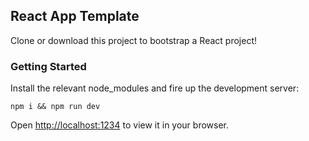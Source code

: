 ## React App Template

Clone or download this project to bootstrap a React project!

### Getting Started

Install the relevant node_modules and fire up the development server:

`npm i && npm run dev`

Open [http://localhost:1234](http://localhost:1234) to view it in your browser.

